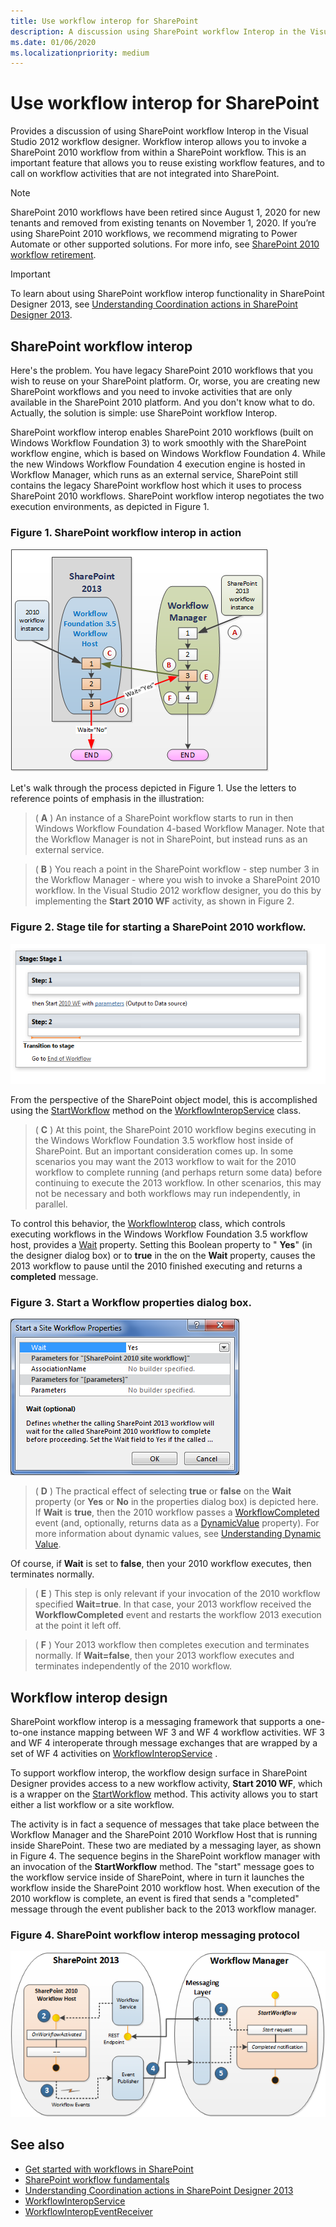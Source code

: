 ```yaml
---
title: Use workflow interop for SharePoint
description: A discussion using SharePoint workflow Interop in the Visual Studio 2012 workflow designer.
ms.date: 01/06/2020
ms.localizationpriority: medium
---
```

# Use workflow interop for SharePoint

Provides a discussion of using SharePoint workflow Interop in the Visual Studio 2012 workflow designer. Workflow interop allows you to invoke a SharePoint 2010 workflow from within a SharePoint workflow. This is an important feature that allows you to reuse existing workflow features, and to call on workflow activities that are not integrated into SharePoint.

> [!NOTE]
> SharePoint 2010 workflows have been retired since August 1, 2020 for new tenants and removed from existing tenants on November 1, 2020. If you’re using SharePoint 2010 workflows, we recommend migrating to Power Automate or other supported solutions. For more info, see [SharePoint 2010 workflow retirement](https://support.microsoft.com/office/sharepoint-2010-workflow-retirement-1ca3fff8-9985-410a-85aa-8120f626965f).

> [!IMPORTANT]
> To learn about using SharePoint workflow interop functionality in SharePoint Designer 2013, see  [Understanding Coordination actions in SharePoint Designer 2013](understanding-coordination-actions-in-sharepoint-designer.md).

## SharePoint workflow interop

Here's the problem. You have legacy SharePoint 2010 workflows that you wish to reuse on your SharePoint platform. Or, worse, you are creating new SharePoint workflows and you need to invoke activities that are only available in the SharePoint 2010 platform. And you don't know what to do. Actually, the solution is simple: use SharePoint workflow Interop.

SharePoint workflow interop enables SharePoint 2010 workflows (built on Windows Workflow Foundation 3) to work smoothly with the SharePoint workflow engine, which is based on Windows Workflow Foundation 4. While the new Windows Workflow Foundation 4 execution engine is hosted in Workflow Manager, which runs as an external service, SharePoint still contains the legacy SharePoint workflow host which it uses to process SharePoint 2010 workflows. SharePoint workflow interop negotiates the two execution environments, as depicted in Figure 1.

### Figure 1. SharePoint workflow interop in action

![Workflow interop bridge](../images/wfInteropBridge.png)

Let's walk through the process depicted in Figure 1. Use the letters to reference points of emphasis in the illustration:

> ( **A** ) An instance of a SharePoint workflow starts to run in then Windows Workflow Foundation 4-based Workflow Manager. Note that the Workflow Manager is not in SharePoint, but instead runs as an external service.

> ( **B** ) You reach a point in the SharePoint workflow - step number 3 in the Workflow Manager - where you wish to invoke a SharePoint 2010 workflow. In the Visual Studio 2012 workflow designer, you do this by implementing the **Start 2010 WF** activity, as shown in Figure 2.

### Figure 2. Stage tile for starting a SharePoint 2010 workflow.

![Start a 2010 workflow](../images/wfInterop_Stage1.png)

From the perspective of the SharePoint object model, this is accomplished using the  [StartWorkflow](https://msdn.microsoft.com/library/Microsoft.SharePoint.WorkflowServices.WorkflowInteropService.StartWorkflow.aspx) method on the [WorkflowInteropService](https://msdn.microsoft.com/library/Microsoft.SharePoint.WorkflowServices.WorkflowInteropService.aspx) class.

> ( **C** ) At this point, the SharePoint 2010 workflow begins executing in the Windows Workflow Foundation 3.5 workflow host inside of SharePoint. But an important consideration comes up. In some scenarios you may want the 2013 workflow to wait for the 2010 workflow to complete running (and perhaps return some data) before continuing to execute the 2013 workflow. In other scenarios, this may not be necessary and both workflows may run independently, in parallel.

To control this behavior, the  [WorkflowInterop](https://msdn.microsoft.com/library/Microsoft.SharePoint.WorkflowServices.Activities.WorkflowInterop.aspx) class, which controls executing workflows in the Windows Workflow Foundation 3.5 workflow host, provides a [Wait](https://msdn.microsoft.com/library/Microsoft.SharePoint.WorkflowServices.Activities.WorkflowInterop.Wait.aspx) property. Setting this Boolean property to " **Yes**" (in the designer dialog box) or to **true** in the on the **Wait** property, causes the 2013 workflow to pause until the 2010 finished executing and returns a **completed** message.

### Figure 3. Start a Workflow properties dialog box.

![Setting properties on a Start Workflow activity](../images/wfInterop_.png)

> ( **D** ) The practical effect of selecting **true** or **false** on the **Wait** property (or **Yes** or **No** in the properties dialog box) is depicted here. If **Wait** is **true**, then the 2010 workflow passes a  [WorkflowCompleted](https://msdn.microsoft.com/library/Microsoft.SharePoint.WorkflowServices.WorkflowInteropEventReceiver.WorkflowCompleted.aspx) event (and, optionally, returns data as a [DynamicValue](https://msdn.microsoft.com/library/2af7983b-8357-4e0f-9ba9-dfdeed05a8a7.aspx) property). For more information about dynamic values, see [Understanding Dynamic Value](https://msdn.microsoft.com/library/c5702628-9625-4d19-95c5-13923e91fea1.aspx).

Of course, if **Wait** is set to **false**, then your 2010 workflow executes, then terminates normally.

> ( **E** ) This step is only relevant if your invocation of the 2010 workflow specified **Wait=true**. In that case, your 2013 workflow received the **WorkflowCompleted** event and restarts the workflow 2013 execution at the point it left off.

> ( **F** ) Your 2013 workflow then completes execution and terminates normally. If **Wait=false**, then your 2013 workflow executes and terminates independently of the 2010 workflow.

## Workflow interop design

SharePoint workflow interop is a messaging framework that supports a one-to-one instance mapping between WF 3 and WF 4 workflow activities. WF 3 and WF 4 interoperate through message exchanges that are wrapped by a set of WF 4 activities on  [WorkflowInteropService](https://msdn.microsoft.com/library/Microsoft.SharePoint.WorkflowServices.WorkflowInteropService.aspx) .

To support workflow interop, the workflow design surface in SharePoint Designer provides access to a new workflow activity, **Start 2010 WF**, which is a wrapper on the  [StartWorkflow](https://msdn.microsoft.com/library/Microsoft.SharePoint.WorkflowServices.WorkflowInteropService.StartWorkflow.aspx) method. This activity allows you to start either a list workflow or a site workflow.

The activity is in fact a sequence of messages that take place between the Workflow Manager and the SharePoint 2010 Workflow Host that is running inside SharePoint. These two are mediated by a messaging layer, as shown in Figure 4. The sequence begins in the SharePoint workflow manager with an invocation of the **StartWorkflow** method. The "start" message goes to the workflow service inside of SharePoint, where in turn it launches the workflow inside the SharePoint 2010 workflow host. When execution of the 2010 workflow is complete, an event is fired that sends a "completed" message through the event publisher back to the 2013 workflow manager.

### Figure 4. SharePoint workflow interop messaging protocol

![Workflow interop messaging](../images/wfInteropMessaging.png)

## See also

- [Get started with workflows in SharePoint](get-started-with-workflows-in-sharepoint.md)
- [SharePoint workflow fundamentals](sharepoint-workflow-fundamentals.md)
- [Understanding Coordination actions in SharePoint Designer 2013](understanding-coordination-actions-in-sharepoint-designer.md)
- [WorkflowInteropService](https://msdn.microsoft.com/library/Microsoft.SharePoint.WorkflowServices.WorkflowInteropService.aspx)
- [WorkflowInteropEventReceiver](https://msdn.microsoft.com/library/Microsoft.SharePoint.WorkflowServices.WorkflowInteropEventReceiver.aspx)
